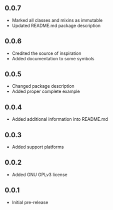 ## 0.0.7

* Marked all classes and mixins as immutable
* Updated README.md package description

## 0.0.6

* Credited the source of inspiration
* Added documentation to some symbols

## 0.0.5

* Changed package description
* Added proper complete example

## 0.0.4

* Added additional information into README.md

## 0.0.3

* Added support platforms

## 0.0.2

* Added GNU GPLv3 license

## 0.0.1

* Initial pre-release